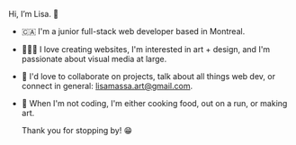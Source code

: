 Hi, I’m Lisa. 👋
- 🇨🇦 I'm a junior full-stack web developer based in Montreal.
- 👩🏻‍💻 I love creating websites, I'm interested in art + design, and I'm passionate about visual media at large. 
- 📩 I'd love to collaborate on projects, talk about all things web dev, or connect in general: lisamassa.art@gmail.com.
- 🍝 When I'm not coding, I'm either cooking food, out on a run, or making art. 

	Thank you for stopping by! 😁

<!---
lisa-massa/lisa-massa is a ✨ special ✨ repository because its `README.md` (this file) appears on your GitHub profile.
You can click the Preview link to take a look at your changes.
--->
